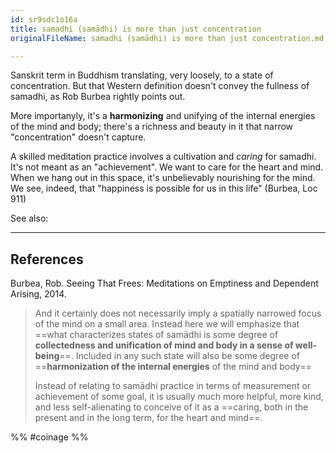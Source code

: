```yaml
---
id: sr9sdc1o16a
title: samadhi (samādhi) is more than just concentration
originalFileName: samadhi (samādhi) is more than just concentration.md

---
```


Sanskrit term in Buddhism translating, very loosely, to a state of concentration. But that Western definition doesn't convey the fullness of samadhi, as Rob Burbea rightly points out.

More importanyly, it's a **harmonizing** and unifying of the internal energies of the mind and body; there's a richness and beauty in it that narrow "concentration" doesn't capture.

A skilled meditation practice involves a cultivation and *caring* for samadhi. It's not meant as an "achievement". We want to care for the heart and mind. When we hang out in this space, it's unbelievably nourishing for the mind. We see, indeed, that "happiness is possible for us in this life" (Burbea, Loc 911)

See also:

***

## References

Burbea, Rob. Seeing That Frees: Meditations on Emptiness and Dependent Arising, 2014.

> And it certainly does not necessarily imply a spatially narrowed focus of the mind on a small area. Instead here we will emphasize that ==what characterizes states of samādhi is some degree of **collectedness and unification of mind and body in a sense of well-being**==. Included in any such state will also be some degree of ==**harmonization of the internal energies** of the mind and body==
>
> Instead of relating to samādhi practice in terms of measurement or achievement of some goal, it is usually much more helpful, more kind, and less self-alienating to conceive of it as a ==caring, both in the present and in the long term, for the heart and mind==.

%% #coinage %%
